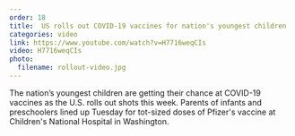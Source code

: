 ```yaml
---
order: 18
title:  US rolls out COVID-19 vaccines for nation's youngest children
categories: video
link: https://www.youtube.com/watch?v=H7716weqCIs
video: H7716weqCIs
photo:
  filename: rollout-video.jpg
---
```


The nation’s youngest children are getting their chance at COVID-19 vaccines as the U.S. rolls out shots this week. Parents of infants and preschoolers lined up Tuesday for tot-sized doses of Pfizer's vaccine at Children's National Hospital in Washington.
